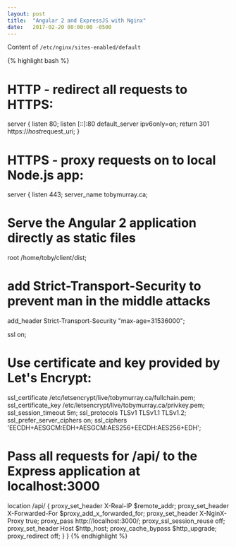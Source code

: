 ```yaml
---
layout: post
title:  "Angular 2 and ExpressJS with Nginx"
date:   2017-02-20 00:00:00 -0500
---
```

Content of `/etc/nginx/sites-enabled/default`

{% highlight bash %}
# HTTP - redirect all requests to HTTPS:
server {
        listen 80;
        listen [::]:80 default_server ipv6only=on;
        return 301 https://$host$request_uri;
}

# HTTPS - proxy requests on to local Node.js app:
server {
  listen 443;
  server_name tobymurray.ca;

  # Serve the Angular 2 application directly as static files
  root /home/toby/client/dist;

  # add Strict-Transport-Security to prevent man in the middle attacks
  add_header Strict-Transport-Security "max-age=31536000";

  ssl on;
  # Use certificate and key provided by Let's Encrypt:
  ssl_certificate /etc/letsencrypt/live/tobymurray.ca/fullchain.pem;
  ssl_certificate_key /etc/letsencrypt/live/tobymurray.ca/privkey.pem;
  ssl_session_timeout 5m;
  ssl_protocols TLSv1 TLSv1.1 TLSv1.2;
  ssl_prefer_server_ciphers on;
  ssl_ciphers 'EECDH+AESGCM:EDH+AESGCM:AES256+EECDH:AES256+EDH';

  # Pass all requests for /api/ to the Express application at localhost:3000
  location /api/ {
    proxy_set_header X-Real-IP $remote_addr;
    proxy_set_header X-Forwarded-For $proxy_add_x_forwarded_for;
    proxy_set_header X-NginX-Proxy true;
    proxy_pass http://localhost:3000/;
    proxy_ssl_session_reuse off;
    proxy_set_header Host $http_host;
    proxy_cache_bypass $http_upgrade;
    proxy_redirect off;
  }
}
{% endhighlight %}
